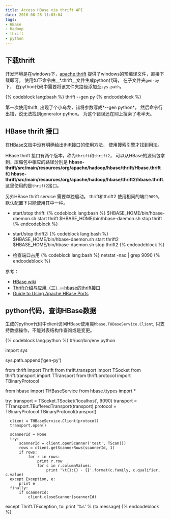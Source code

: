 ```yaml
---
title: Access HBase via thrift API
date: 2016-08-28 11:03:04
tags:
- HBase
- Hadoop
- thrift
- python
---
```


## 下载thrift

开发环境是在windows下，[apache thrift](http://thrift.apache.org/) 提供了windows的预编译文件，直接下载即可。
使用如下命令由__\*.thrift__文件生成python代码， 在子文件夹`gen-py`下， 在python代码中需要将该文件夹路径添加至`sys.path`。

{% codeblock lang:bash %}
thrift --gen py <Thrift filename>
{% endcodeblock %}

第一次使用thrift, 出现了个小乌龙，错将参数写成*--gen python*， 然后命令行出错，说无法找到generator python。 为这个错误还在网上搜索了老半天。

## HBase thrift 接口

在[HBase文档](http://hbase.apache.org/book.html#_thrift)中没有明确给出thift接口的使用方法， 使用搜索引擎才找到用法。

HBase thrift 接口有两个版本，称为`thrift`和`thrift2`， 可以从HBase的源码包拿到，压缩包中相应的路径分别是 **hbase-thrift/src/main/resources/org/apache/hadoop/hbase/thrift/Hbase.thrift** 和 **hbase-thrift/src/main/resources/org/apache/hadoop/hbase/thrift2/hbase.thrift**. 这里使用的是`thrift2`接口。

另外HBase thrift service 需要单独启动。 thrift和thrift2 使用相同的端口`9090`，默认配置下只能使用其中一种。

* start/stop thrift:
{% codeblock lang:bash %}
$HBASE_HOME/bin/hbase-daemon.sh start thrift
$HBASE_HOME/bin/hbase-daemon.sh stop thrift
{% endcodeblock %}

* start/stop thrift2:
{% codeblock lang:bash %}
$HBASE_HOME/bin/hbase-daemon.sh start thrift2
$HBASE_HOME/bin/hbase-daemon.sh stop thrift2
{% endcodeblock %}

* 检查端口占用
{% codeblock lang:bash %}
netstat -nao | grep 9090
{% endcodeblock %}

参考：
* [HBase wiki](http://wiki.apache.org/hadoop/Hbase/ThriftApi)
* [ Thrift介绍与应用（三）—hbase的thrift接口](http://blog.csdn.net/guxch/article/details/12163047)
* [Guide to Using Apache HBase Ports](https://blog.cloudera.com/blog/2013/07/guide-to-using-apache-hbase-ports/)

## python代码，查询HBase数据

生成的python代码中client访问HBase使用类`hbase.THBaseService.Client`, 只支持数据操作，不能对表结构作查询或是变更。

{% codeblock lang:python %}
  #!/usr/bin/env python

  import sys

  sys.path.append('gen-py')

  from thrift import Thrift
  from thrift.transport import TSocket
  from thrift.transport import TTransport
  from thrift.protocol import TBinaryProtocol

  from hbase import THBaseService
  from hbase.ttypes import *

  try:
      transport = TSocket.TSocket('localhost', 9090)
      transport = TTransport.TBufferedTransport(transport)
      protocol = TBinaryProtocol.TBinaryProtocol(transport)

      client = THBaseService.Client(protocol)
      transport.open()

      scannerId = None
      try:
          scannerId = client.openScanner('test', TScan())
          rows = client.getScannerRows(scannerId, 1)
          if rows:
              for r in rows:
                  print r.row
                  for c in r.columnValues:
                      print '\t{}:{} - {}'.format(c.family, c.qualifier, c.value)
      except Exception, e:
          print e
      finally:
          if scannerId:
              client.closeScanner(scannerId)

  except Thrift.TException, tx:
      print '%s' % (tx.message)
{% endcodeblock %}
